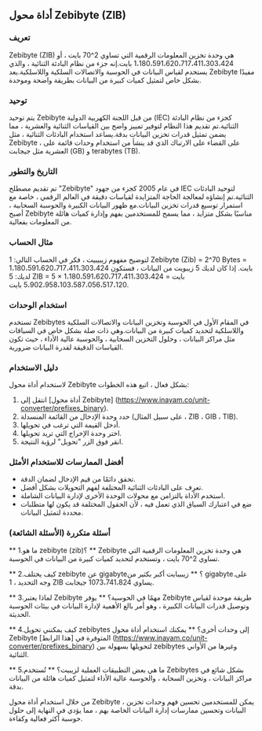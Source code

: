 ## أداة محول Zebibyte (ZIB)

### تعريف
Zebibyte (ZIB) هي وحدة تخزين المعلومات الرقمية التي تساوي 2^70 بايت ، أو 1،180،591،620،717،411،303،424 بايت.إنه جزء من نظام البادئة الثنائية ، والذي يستخدم لقياس البيانات في الحوسبة والاتصالات السلكية واللاسلكية.يعد Zebibyte مفيدًا بشكل خاص لتمثيل كميات كبيرة من البيانات بطريقة واضحة وموحدة.

### توحيد
يتم توحيد Zebibyte من قبل اللجنة الكهربية الدولية (IEC) كجزء من نظام البادئة الثنائية.تم تقديم هذا النظام لتوفير تمييز واضح بين القياسات الثنائية والعشرية ، مما يضمن تمثيل قدرات تخزين البيانات بدقة.يساعد استخدام البادئات الثنائية ، مثل Zebibyte ، على القضاء على الارتباك الذي قد ينشأ من استخدام وحدات قائمة على العشرية مثل جيجابت (GB) و terabytes (TB).

### التاريخ والتطور
تم تقديم مصطلح "Zebibyte" في عام 2005 كجزء من جهود IEC لتوحيد البادئات الثنائية.تم إنشاؤه لمعالجة الحاجة المتزايدة لقياسات دقيقة في العالم الرقمي ، خاصة مع استمرار توسيع قدرات تخزين البيانات.مع ظهور البيانات الكبيرة والحوسبة السحابية ، أصبح Zebibyte مناسبًا بشكل متزايد ، مما يسمح للمستخدمين بفهم وإدارة كميات هائلة من المعلومات بفعالية.

### مثال الحساب
لتوضيح مفهوم زيبيبيت ، فكر في الحساب التالي:
1 Zebibyte (Zib) = 2^70 Bytes = 1،180،591،620،717،411،303،424 بايت.
إذا كان لديك 5 زيبويت من البيانات ، فستكون لديك:
5 ZIB = 5 × 1،180،591،620،717،411،303،424 بايت = 5،902،958،103،587،056،517،120 بايت.

### استخدام الوحدات
تستخدم Zebibytes في المقام الأول في الحوسبة وتخزين البيانات والاتصالات السلكية واللاسلكية لتحديد كميات كبيرة من البيانات.وهي ذات صلة بشكل خاص في السياقات مثل مراكز البيانات ، وحلول التخزين السحابية ، والحوسبة عالية الأداء ، حيث تكون القياسات الدقيقة لقدرة البيانات ضرورية.

### دليل الاستخدام
لاستخدام أداة محول Zebibyte بشكل فعال ، اتبع هذه الخطوات:
1. انتقل إلى [أداة محول Zebibyte] (https://www.inayam.co/unit-converter/prefixes_binary).
2. حدد وحدة الإدخال من القائمة المنسدلة (على سبيل المثال ، ZIB ، GIB ، TIB).
3. أدخل القيمة التي ترغب في تحويلها.
4. اختر وحدة الإخراج التي تريد تحويلها.
5. انقر فوق الزر "تحويل" لرؤية النتيجة.

### أفضل الممارسات للاستخدام الأمثل
- تحقق دائمًا من قيم الإدخال لضمان الدقة.
- تعرف على البادئات الثنائية المختلفة لفهم التحويلات بشكل أفضل.
- استخدم الأداة بالتزامن مع محولات الوحدة الأخرى لإدارة البيانات الشاملة.
- ضع في اعتبارك السياق الذي تعمل فيه ، لأن الحقول المختلفة قد يكون لها متطلبات محددة لتمثيل البيانات.

### أسئلة متكررة (الأسئلة الشائعة)

** 1.ما هو zebibyte (zib)؟ **
Zebibyte هي وحدة تخزين المعلومات الرقمية التي تساوي 2^70 بايت ، وتستخدم لتحديد كميات كبيرة من البيانات في الحوسبة.

** 2.كيف يختلف zebibyte عن gigabyte؟ **
زيبيبايت أكبر بكثير من gigabyte.على وجه التحديد ، 1 ZIB يساوي 1073،741،824 جيجابت.

** 3.لماذا يعتبر Zebibyte مهمًا في الحوسبة؟ **
يوفر Zebibyte طريقة موحدة لقياس وتوصيل قدرات البيانات الكبيرة ، وهو أمر بالغ الأهمية لإدارة البيانات في بيئات الحوسبة الحديثة.

** 4.كيف يمكنني تحويل zebibytes إلى وحدات أخرى؟ **
يمكنك استخدام أداة محول Zebibyte المتوفرة في [هذا الرابط] (https://www.inayam.co/unit-converter/prefixes_binary) لتحويلها بسهولة بين zebibytes وغيرها من الأواني الثنائية.

** 5.ما هي بعض التطبيقات العملية لزيبيت؟ **
تُستخدم Zebibytes بشكل شائع في مراكز البيانات ، وتخزين السحابة ، والحوسبة عالية الأداء لتمثيل كميات هائلة من البيانات بدقة.

من خلال استخدام أداة محول Zebibyte ، يمكن للمستخدمين تحسين فهم وحدات تخزين البيانات وتحسين ممارسات إدارة البيانات الخاصة بهم ، مما يؤدي في النهاية إلى حلول حوسبة أكثر فعالية وكفاءة.